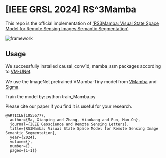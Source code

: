 # [IEEE GRSL 2024] RS^3Mamba

This repo is the official implementation of ['RS3Mamba: Visual State Space Model for Remote Sensing Images Semantic Segmentation'](https://ieeexplore.ieee.org/abstract/document/10556777).

![framework](https://github.com/sstary/SSRS/blob/main/docs/RS3Mamba.png)

## Usage
We successfully installed causal_conv1d, mamba_ssm packages according to [VM-UNet](https://github.com/JCruan519/VM-UNet).

We use the ImageNet pretrained VMamba-Tiny model from [VMamba](https://github.com/MzeroMiko/VMamba) and [Sigma](https://github.com/zifuwan/Sigma).

Train the model by: python train_Mamba.py

Please cite our paper if you find it is useful for your research.

```
@ARTICLE{10556777,
  author={Ma, Xianping and Zhang, Xiaokang and Pun, Man-On},
  journal={IEEE Geoscience and Remote Sensing Letters}, 
  title={RS3Mamba: Visual State Space Model for Remote Sensing Image Semantic Segmentation}, 
  year={2024},
  volume={},
  number={},
  pages={1-1}}
  ```
